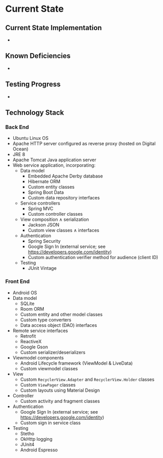 # Current State

## Current State Implementation

* 

## Known Deficiencies

* 

## Testing Progress

* 

## Technology Stack

### Back End

* Ubuntu Linux OS
* Apache HTTP server configured as reverse proxy (hosted on Digital Ocean)
* JRE 8
* Apache Tomcat Java application server
* Web service application, incorporating:
    * Data model
        * Embedded Apache Derby database
        * Hibernate ORM
        * Custom entity classes
        * Spring Boot Data
        * Custom data repository interfaces
    * Service controllers
        * Spring MVC
        * Custom controller classes
    * View composition &and; serialization
        * Jackson JSON
        * Custom view classes &and; interfaces
    * Authentication
        * Spring Security
        * Google Sign In (external service; see <https://developers.google.com/identity>)
        * Custom authentication verifier method for audience (client ID)
    * Testing
        * JUnit Vintage

### Front End

* Android OS
* Data model
    * SQLite
    * Room ORM
    * Custom entity and other model classes
    * Custom type converters
    * Data access object (DAO) interfaces
* Remote service interfaces
    * Retrofit
    * ReactiveX
    * Google Gson
    * Custom serializer/deserializers
* Viewmodel components
    * Android Lifecycle framework (ViewModel & LiveData)
    * Custom viewmodel classes
* View
    * Custom `RecyclerView.Adapter` and `RecyclerView.Holder` classes
    * Custom `ViewPager` classes
    * Custom layouts using Material Design
* Controller
    * Custom activity and fragment classes
* Authentication
    * Google Sign In (external service; see <https://developers.google.com/identity>)
    * Custom sign in service class
* Testing
    * Stetho
    * OkHttp logging
    * JUnit4
    * Android Espresso